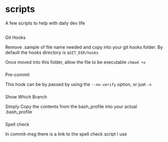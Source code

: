 # scripts


A few scripts to help with daily dev life

##
Git Hooks

Remove .sample of file name needed and copy into your git hooks folder. 
By default the hooks directory is `$GIT_DIR/hooks`

Once moved into this folder, allow the file to be executable `chmod +x`
 
###
Pre-commit

This hook can be by passed by using the `--no-verify` option, or just `-n`

###
Show Which Branch

Simply Copy the contents from the bash_profile into your actual .bash_profile

###
Spell check

In commit-msg there is a link to the spell check script I use
